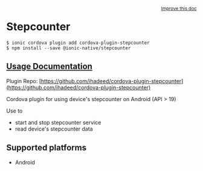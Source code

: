 <a style="float:right;font-size:12px;" href="http://github.com/ionic-team/ionic-native/edit/master/src/@ionic-native/plugins/stepcounter/index.ts#L1">
  Improve this doc
</a>

# Stepcounter

```
$ ionic cordova plugin add cordova-plugin-stepcounter
$ npm install --save @ionic-native/stepcounter
```

## [Usage Documentation](https://ionicframework.com/docs/native/stepcounter/)

Plugin Repo: [https://github.com/ihadeed/cordova-plugin-stepcounter](https://github.com/ihadeed/cordova-plugin-stepcounter)

Cordova plugin for using device's stepcounter on Android (API > 19)

Use to
- start and stop stepcounter service
- read device's stepcounter data

## Supported platforms
- Android



